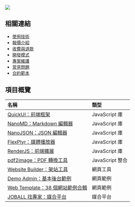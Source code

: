 ![](https://github-readme-stats.vercel.app/api?username=pardnchiu&show_icons=true&theme=default)

## 相關連結

- [使用技術](./使用技術.md)
- [報價介紹](./報價介紹.md)
- [收費與退款](./收費與退款.md)
- [開發模式](./開發模式.md)
- [專案維護](./專案維護.md)
- [常見問題](./常見問題.md)
- [合約範本](./合約範本.md)

## 項目概覽
| 名稱 | 類型 |
| :- | :- |
| [QuickUI：前端框架](https://quickui.pardn.io) | JavaScript 庫 | 
| [NanoMD：Markdown 編輯器](https://nanomd.pardn.io) | JavaScript 庫 |
| [NanoJSON：JSON 編輯器](https://nanojson.pardn.io) | JavaScript 庫 |
| [FlexPlyr：媒體播放器](https://flexplyr.pardn.io) | JavaScript 庫 |
| [RenderJS：前端擴展](https://renderjs.pardn.io) | JavaScript 庫 |
| [pdf2image：PDF 轉換工具](https://pardn.io/pdf2image) | JavaScript 整合 |
| [Website Builder：架站工具](https://pardn.io/website-builder) | 網頁工具 |
| [Demo Admin：基本後台範例](https://demo-admin.pardn.io) | 網頁範例 |
| [Web Template：38 個網站範例合輯](https://pardn.io/web-template) | 網頁範例 |
| [JOBALL 找專家：媒合平台](https://joball.tw) | 媒合平台 |
